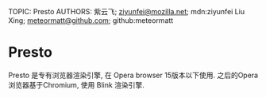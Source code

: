 TOPIC: Presto
AUTHORS: 紫云飞; ziyunfei@mozilla.net; mdn:ziyunfei
         Liu Xing; meteormatt@github.com; github:meteormatt

# Presto

Presto 是专有浏览器渲染引擎, 在 Opera browser 15版本以下使用. 之后的Opera浏览器基于Chromium, 使用 Blink 渲染引擎.
